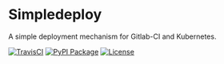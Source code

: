 # Simpledeploy
A simple deployment mechanism for Gitlab-CI and Kubernetes.

[![TravisCI](https://travis-ci.org/audiosventures/simpledeploy.svg?branch=master)](https://travis-ci.org/audiosventures/simpledeploy)
[![PyPI Package](https://img.shields.io/pypi/v/simpledeploy.svg)](https://pypi.org/project/simpledeploy/)
[![License](https://img.shields.io/github/license/audiosventures/simpledeploy.svg)](https://github.com/audiosventures/simpledeploy/blob/master/LICENSE)
